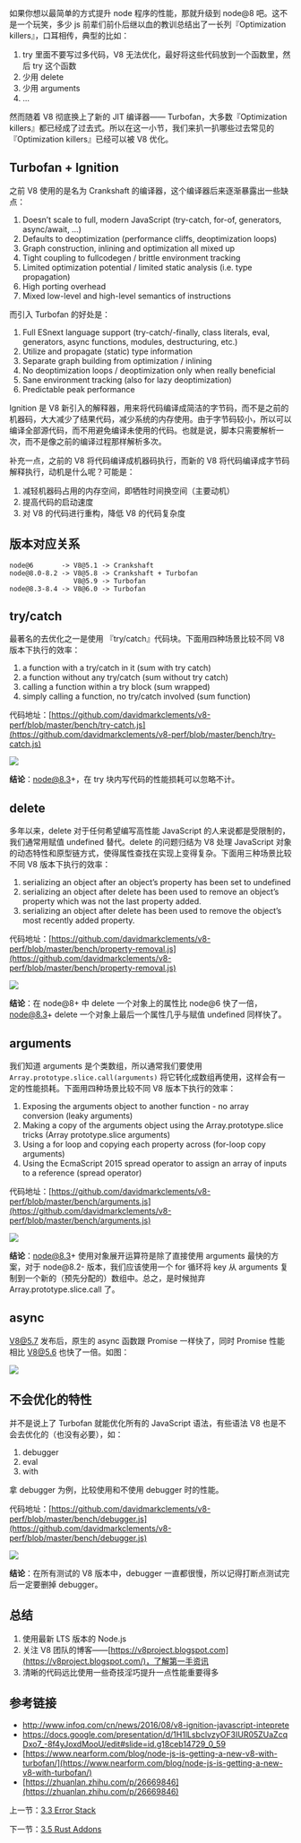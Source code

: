 如果你想以最简单的方式提升 node 程序的性能，那就升级到 node@8 吧。这不是一个玩笑，多少 js 前辈们前仆后继以血的教训总结出了一长列『Optimization killers』，口耳相传，典型的比如：

1. try 里面不要写过多代码，V8 无法优化，最好将这些代码放到一个函数里，然后 try 这个函数
2. 少用 delete
3. 少用 arguments
4. ...

然而随着 V8 彻底换上了新的 JIT 编译器—— Turbofan，大多数『Optimization killers』都已经成了过去式。所以在这一小节，我们来扒一扒哪些过去常见的『Optimization killers』已经可以被 V8 优化。

## Turbofan + Ignition

之前 V8 使用的是名为 Crankshaft 的编译器，这个编译器后来逐渐暴露出一些缺点：

1. Doesn’t scale to full, modern JavaScript (try-catch, for-of, generators, async/await, …)
2. Defaults to deoptimization (performance cliffs, deoptimization loops)
3. Graph construction, inlining and optimization all mixed up
4. Tight coupling to fullcodegen / brittle environment tracking
5. Limited optimization potential / limited static analysis (i.e. type propagation)
6. High porting overhead
7. Mixed low-level and high-level semantics of instructions

而引入 Turbofan 的好处是：

1. Full ESnext language support (try-catch/-finally, class literals, eval, generators, async functions, modules, destructuring, etc.)
2. Utilize and propagate (static) type information
3. Separate graph building from optimization / inlining
4. No deoptimization loops / deoptimization only when really beneficial
5. Sane environment tracking (also for lazy deoptimization)
6. Predictable peak performance

Ignition 是 V8 新引入的解释器，用来将代码编译成简洁的字节码，而不是之前的机器码，大大减少了结果代码，减少系统的内存使用。由于字节码较小，所以可以编译全部源代码，而不用避免编译未使用的代码。也就是说，脚本只需要解析一次，而不是像之前的编译过程那样解析多次。

补充一点，之前的 V8 将代码编译成机器码执行，而新的 V8 将代码编译成字节码解释执行，动机是什么呢？可能是：

1. 减轻机器码占用的内存空间，即牺牲时间换空间（主要动机）
2. 提高代码的启动速度
3. 对 V8 的代码进行重构，降低 V8 的代码复杂度

## 版本对应关系

```
node@6       -> V8@5.1 -> Crankshaft
node@8.0-8.2 -> V8@5.8 -> Crankshaft + Turbofan
                V8@5.9 -> Turbofan
node@8.3-8.4 -> V8@6.0 -> Turbofan
```

## try/catch

最著名的去优化之一是使用 『try/catch』代码块。下面用四种场景比较不同 V8 版本下执行的效率：

1. a function with a try/catch in it (sum with try catch)
2. a function without any try/catch (sum without try catch)
3. calling a function within a try block (sum wrapped)
4. simply calling a function, no try/catch involved (sum function)

代码地址：[https://github.com/davidmarkclements/v8-perf/blob/master/bench/try-catch.js](https://github.com/davidmarkclements/v8-perf/blob/master/bench/try-catch.js)

![](./assets/3.3.1.jpg)

**结论**：node@8.3+，在 try 块内写代码的性能损耗可以忽略不计。

## delete

多年以来，delete 对于任何希望编写高性能 JavaScript 的人来说都是受限制的，我们通常用赋值 undefined 替代。delete 的问题归结为 V8 处理 JavaScript 对象的动态特性和原型链方式，使得属性查找在实现上变得复杂。下面用三种场景比较不同 V8 版本下执行的效率：

1. serializing an object after an object’s property has been set to undefined
2. serializing an object after delete has been used to remove an object’s property which was not the last property added.
3. serializing an object after delete has been used to remove the object’s most recently added property.

代码地址：[https://github.com/davidmarkclements/v8-perf/blob/master/bench/property-removal.js](https://github.com/davidmarkclements/v8-perf/blob/master/bench/property-removal.js)

![](./assets/3.3.2.jpg)

**结论**：在 node@8+ 中 delete 一个对象上的属性比 node@6 快了一倍，node@8.3+ delete 一个对象上最后一个属性几乎与赋值 undefined 同样快了。

## arguments

我们知道 arguments 是个类数组，所以通常我们要使用 `Array.prototype.slice.call(arguments)` 将它转化成数组再使用，这样会有一定的性能损耗。下面用四种场景比较不同 V8 版本下执行的效率：

1. Exposing the arguments object to another function - no array conversion (leaky arguments)
2. Making a copy of the arguments object using the Array.prototype.slice tricks (Array prototype.slice arguments)
3. Using a for loop and copying each property across (for-loop copy arguments)
4. Using the EcmaScript 2015 spread operator to assign an array of inputs to a reference (spread operator)

代码地址：[https://github.com/davidmarkclements/v8-perf/blob/master/bench/arguments.js](https://github.com/davidmarkclements/v8-perf/blob/master/bench/arguments.js)

![](./assets/3.3.3.jpg)

**结论**：node@8.3+ 使用对象展开运算符是除了直接使用 arguments 最快的方案，对于 node@8.2- 版本，我们应该使用一个 for 循环将 key 从 arguments 复制到一个新的（预先分配的）数组中。总之，是时候抛弃 Array.prototype.slice.call 了。

## async

V8@5.7 发布后，原生的 async 函数跟 Promise 一样快了，同时 Promise 性能相比 V8@5.6 也快了一倍。如图：

![](./assets/3.3.4.jpg)

## 不会优化的特性

并不是说上了 Turbofan 就能优化所有的 JavaScript 语法，有些语法 V8 也是不会去优化的（也没有必要），如：

1. debugger
2. eval
3. with

拿 debugger 为例，比较使用和不使用 debugger 时的性能。

代码地址：[https://github.com/davidmarkclements/v8-perf/blob/master/bench/debugger.js](https://github.com/davidmarkclements/v8-perf/blob/master/bench/debugger.js)

![](./assets/3.3.5.jpg)

**结论**：在所有测试的 V8 版本中，debugger 一直都很慢，所以记得打断点测试完后一定要删掉 debugger。

## 总结

1. 使用最新 LTS 版本的 Node.js
2. 关注 V8 团队的博客——[https://v8project.blogspot.com](https://v8project.blogspot.com/)，了解第一手资讯
3. 清晰的代码远比使用一些奇技淫巧提升一点性能重要得多

## 参考链接

- http://www.infoq.com/cn/news/2016/08/v8-ignition-javascript-inteprete
- <https://docs.google.com/presentation/d/1H1lLsbclvzyOF3IUR05ZUaZcqDxo7_-8f4yJoxdMooU/edit#slide=id.g18ceb14729_0_59>
- [https://www.nearform.com/blog/node-js-is-getting-a-new-v8-with-turbofan/](https://www.nearform.com/blog/node-js-is-getting-a-new-v8-with-turbofan/)
- [https://zhuanlan.zhihu.com/p/26669846](https://zhuanlan.zhihu.com/p/26669846)

上一节：[3.3 Error Stack](https://github.com/nswbmw/node-in-debugging/blob/master/3.3%20Error%20Stack.md)

下一节：[3.5 Rust Addons](https://github.com/nswbmw/node-in-debugging/blob/master/3.5%20Rust%20Addons.md)
